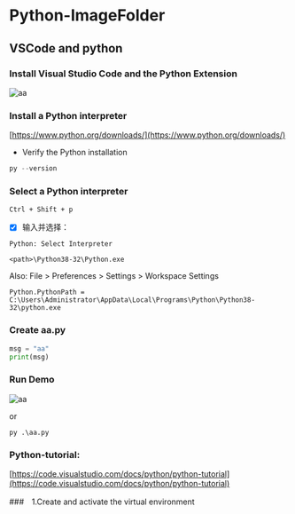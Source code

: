 # Python-ImageFolder

## VSCode and python

### Install Visual Studio Code and the Python Extension
![aa](https://code.visualstudio.com/assets/docs/python/tutorial/python-extension-marketplace.png)


### Install a Python interpreter

[https://www.python.org/downloads/](https://www.python.org/downloads/)

 - Verify the Python installation
``` python
py --version
```

### Select a Python interpreter
```
Ctrl + Shift + p
```
- [x] 输入并选择：
```
Python: Select Interpreter
```
```
<path>\Python38-32\Python.exe
```

Also:  File > Preferences > Settings >  Workspace Settings
```
Python.PythonPath = C:\Users\Administrator\AppData\Local\Programs\Python\Python38-32\python.exe
```

### Create aa.py
```python
msg = "aa"
print(msg)
```

### Run Demo

![aa](https://code.visualstudio.com/assets/docs/python/tutorial/run-python-file-in-terminal-button.png)

or
```
py .\aa.py
```

### Python-tutorial:
[https://code.visualstudio.com/docs/python/python-tutorial](https://code.visualstudio.com/docs/python/python-tutorial)

###　1.Create and activate the virtual environment
